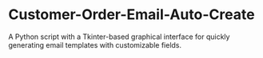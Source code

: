 # Customer-Order-Email-Auto-Create
A Python script with a Tkinter-based graphical interface for quickly generating email templates with customizable fields.
